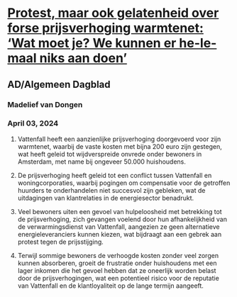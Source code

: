 # [Protest, maar ook gelatenheid over forse prijsverhoging warmtenet: ‘Wat moet je? We kunnen er he-le-maal niks aan doen’](https://advance.lexis.com/api/document?collection=news&id=urn:contentItem:6BPN-GT01-JBHV-K0FB-00000-00&context=1519360)
## AD/Algemeen Dagblad
### Madelief van Dongen
### April 03, 2024

1. Vattenfall heeft een aanzienlijke prijsverhoging doorgevoerd voor zijn warmtenet, waarbij de vaste kosten met bijna 200 euro zijn gestegen, wat heeft geleid tot wijdverspreide onvrede onder bewoners in Amsterdam, met name bij ongeveer 50.000 huishoudens.

2. De prijsverhoging heeft geleid tot een conflict tussen Vattenfall en woningcorporaties, waarbij pogingen om compensatie voor de getroffen huurders te onderhandelen niet succesvol zijn gebleken, wat de uitdagingen van klantrelaties in de energiesector benadrukt.

3. Veel bewoners uiten een gevoel van hulpeloosheid met betrekking tot de prijsverhoging, zich gevangen voelend door hun afhankelijkheid van de verwarmingsdienst van Vattenfall, aangezien ze geen alternatieve energieleveranciers kunnen kiezen, wat bijdraagt aan een gebrek aan protest tegen de prijsstijging.

4. Terwijl sommige bewoners de verhoogde kosten zonder veel zorgen kunnen absorberen, groeit de frustratie onder huishoudens met een lager inkomen die het gevoel hebben dat ze oneerlijk worden belast door de prijsverhogingen, wat een potentieel risico voor de reputatie van Vattenfall en de klantloyaliteit op de lange termijn aangeeft.